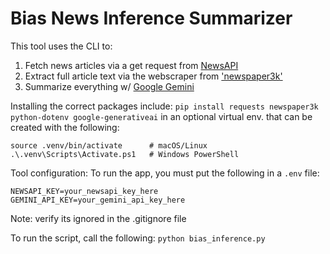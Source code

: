 # Bias News Inference Summarizer

This tool uses the CLI to:
1. Fetch news articles via a get request from [NewsAPI](https://newsapi.org/)
2. Extract full article text via the webscraper from ['newspaper3k'](https://pypi.org/project/newspaper3k/)
3. Summarize everything w/ [Google Gemini]('google-generativeai')

Installing the correct packages include:
`pip install requests newspaper3k python-dotenv google-generativeai`
in an optional virtual env. that can be created with the following: 
```python3 -m venv .venv
source .venv/bin/activate      # macOS/Linux
.\.venv\Scripts\Activate.ps1   # Windows PowerShell
```

Tool configuration:
To run the app, you must put the following in a `.env` file:
```
NEWSAPI_KEY=your_newsapi_key_here 
GEMINI_API_KEY=your_gemini_api_key_here
```
Note: verify its ignored in the .gitignore file

To run the script, call the following: 
```python bias_inference.py```
